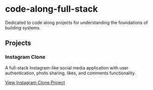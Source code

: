 # code-along-full-stack
Dedicated to code along projects for understanding the foundations of building systems.

## Projects

### Instagram Clone
A full-stack Instagram-like social media application with user authentication, photo sharing, likes, and comments functionality.

[View Instagram Clone Project](./instagramclone/index.html)
